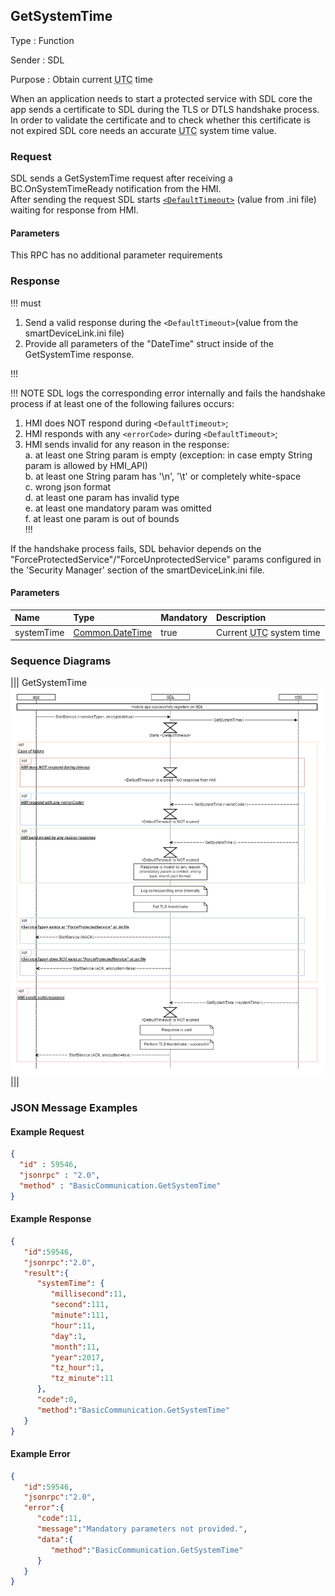 ## GetSystemTime

Type
: Function

Sender
: SDL

Purpose
: Obtain current <abbr title="Universal Time Coordinate">UTC</abbr> time  

When an application needs to start a protected service with SDL core the app sends a certificate to SDL during the TLS or DTLS handshake process.  
In order to validate the certificate and to check whether this certificate is not expired SDL core needs an accurate <abbr title="Universal Time Coordinate">UTC</abbr> system time value.

### Request

SDL sends a GetSystemTime request after receiving a BC.OnSystemTimeReady notification from the HMI.  
After sending the request SDL starts [`<DefaultTimeout>`](https://smartdevicelink.com/en/guides/core/getting-started/ini-configuration/) (value from .ini file) waiting for response from HMI. 

#### Parameters

This RPC has no additional parameter requirements

### Response

!!! must  

1.	Send a valid response during the `<DefaultTimeout>`(value from the smartDeviceLink.ini file)
2.	Provide all parameters of the "DateTime" struct inside of the GetSystemTime response.

!!!

!!! NOTE
SDL logs the corresponding error internally and fails the handshake process if at least one of the following failures occurs:
1. HMI does NOT respond during `<DefaultTimeout>`;
2. HMI responds with any `<errorCode>` during `<DefaultTimeout>`;
3. HMI sends invalid for any reason in the response:  
    a. at least one String param is empty (exception: in case empty String param is allowed by HMI_API)  
    b. at least one String param has '\n', '\t' or completely white-space  
    c. wrong json format  
    d. at least one param has invalid type  
    e. at least one mandatory param was omitted  
    f. at least one param is out of bounds  
!!!

If the handshake process fails, SDL behavior depends on the "ForceProtectedService"/"ForceUnprotectedService" params configured in the 'Security Manager' section of the smartDeviceLink.ini file.

#### Parameters

|Name|Type|Mandatory|Description|
|:---|:---|:--------|:---------|
|systemTime|[Common.DateTime](../../common/structs/#datetime)|true|Current <abbr title="Universal Time Coordinate">UTC</abbr> system time|

### Sequence Diagrams

|||
GetSystemTime
![GetSystemTime](./assets/GetSystemTime_TLS_Handshake.png)
|||

### JSON Message Examples

#### Example Request

```json
{
  "id" : 59546,
  "jsonrpc" : "2.0",
  "method" : "BasicCommunication.GetSystemTime"
}
```

#### Example Response

```json
{  
   "id":59546,
   "jsonrpc":"2.0",
   "result":{  
      "systemTime": {  
         "millisecond":11,
         "second":111,
         "minute":111,
         "hour":11,
         "day":1,
         "month":11,
         "year":2017,
         "tz_hour":1,
         "tz_minute":11
      },
      "code":0,
      "method":"BasicCommunication.GetSystemTime"
   }
}
```

#### Example Error

```json
{  
   "id":59546,
   "jsonrpc":"2.0",
   "error":{  
      "code":11,
      "message":"Mandatory parameters not provided.",
      "data":{  
         "method":"BasicCommunication.GetSystemTime"
      }
   }
}
```
